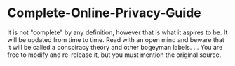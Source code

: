 # Complete-Online-Privacy-Guide
It is not "complete" by any definition, however that is what it aspires to be. It will be updated from time to time. Read with an open mind and beware that it will be called a conspiracy theory and other bogeyman labels. ... You are free to modify and re-release it, but you must mention the original source.

